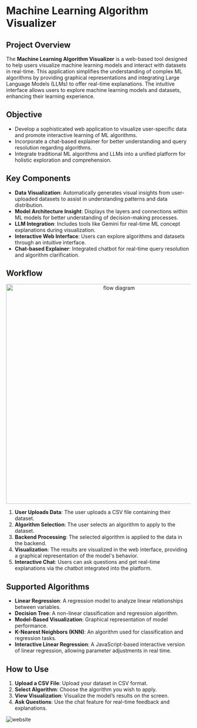 # Machine Learning Algorithm Visualizer

## Project Overview
The **Machine Learning Algorithm Visualizer** is a web-based tool designed to help users visualize machine learning models and interact with datasets in real-time. This application simplifies the understanding of complex ML algorithms by providing graphical representations and integrating Large Language Models (LLMs) to offer real-time explanations. The intuitive interface allows users to explore machine learning models and datasets, enhancing their learning experience.

## Objective
- Develop a sophisticated web application to visualize user-specific data and promote interactive learning of ML algorithms.
- Incorporate a chat-based explainer for better understanding and query resolution regarding algorithms.
- Integrate traditional ML algorithms and LLMs into a unified platform for holistic exploration and comprehension.

## Key Components

- **Data Visualization**: Automatically generates visual insights from user-uploaded datasets to assist in understanding patterns and data distribution.
- **Model Architecture Insight**: Displays the layers and connections within ML models for better understanding of decision-making processes.
- **LLM Integration**: Includes tools like Gemini for real-time ML concept explanations during visualization.
- **Interactive Web Interface**: Users can explore algorithms and datasets through an intuitive interface.
- **Chat-based Explainer**: Integrated chatbot for real-time query resolution and algorithm clarification.

## Workflow
<div align="center">
    <img src="https://github.com/user-attachments/assets/aaba38fb-4cf7-44d7-98c8-069b69ea0b9d" alt="flow diagram" width="600"/>
</div>


1. **User Uploads Data**: The user uploads a CSV file containing their dataset.
2. **Algorithm Selection**: The user selects an algorithm to apply to the dataset.
3. **Backend Processing**: The selected algorithm is applied to the data in the backend.
4. **Visualization**: The results are visualized in the web interface, providing a graphical representation of the model's behavior.
5. **Interactive Chat**: Users can ask questions and get real-time explanations via the chatbot integrated into the platform.

## Supported Algorithms
- **Linear Regression**: A regression model to analyze linear relationships between variables.
- **Decision Tree**: A non-linear classification and regression algorithm.
- **Model-Based Visualization**: Graphical representation of model performance.
- **K-Nearest Neighbors (KNN)**: An algorithm used for classification and regression tasks.
- **Interactive Linear Regression**: A JavaScript-based interactive version of linear regression, allowing parameter adjustments in real time.

## How to Use
1. **Upload a CSV File**: Upload your dataset in CSV format.
2. **Select Algorithm**: Choose the algorithm you wish to apply.
3. **View Visualization**: Visualize the model’s results on the screen.
4. **Ask Questions**: Use the chat feature for real-time feedback and explanations.

![website](https://github.com/user-attachments/assets/899d9689-6550-4797-9026-55b48722b0f7)
